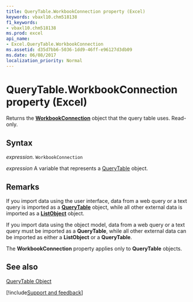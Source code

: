 ```yaml
---
title: QueryTable.WorkbookConnection property (Excel)
keywords: vbaxl10.chm518138
f1_keywords:
- vbaxl10.chm518138
ms.prod: excel
api_name:
- Excel.QueryTable.WorkbookConnection
ms.assetid: d35d7bb6-5036-1dd9-46ff-e96127d3db09
ms.date: 06/08/2017
localization_priority: Normal
---
```



# QueryTable.WorkbookConnection property (Excel)

Returns the  **[WorkbookConnection](Excel.WorkbookConnection.md)** object that the query table uses. Read-only.


## Syntax

_expression_. `WorkbookConnection`

_expression_ A variable that represents a [QueryTable](Excel.QueryTable.md) object.


## Remarks

If you import data using the user interface, data from a web query or a text query is imported as a  **[QueryTable](Excel.QueryTable.md)** object, while all other external data is imported as a **[ListObject](Excel.ListObject.md)** object.

If you import data using the object model, data from a web query or a text query must be imported as a  **QueryTable**, while all other external data can be imported as either a **ListObject** or a **QueryTable**.

The  **WorkbookConnection** property applies only to **QueryTable** objects.


## See also


[QueryTable Object](Excel.QueryTable.md)

[!include[Support and feedback](~/includes/feedback-boilerplate.md)]